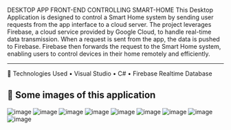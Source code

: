DESKTOP APP FRONT-END CONTROLLING SMART-HOME
This Desktop Application is designed to control a Smart Home system by sending user requests from the app interface to a cloud server. The project leverages Firebase, a cloud service provided by Google Cloud, to handle real-time data transmission.
When a request is sent from the app, the data is pushed to Firebase. Firebase then forwards the request to the Smart Home system, enabling users to control devices in their home remotely and efficiently.
________________________________________
🔧 Technologies Used
•	Visual Studio
•	C#
•	Firebase Realtime Database

## 🚀 Some images of this application
![image](https://github.com/user-attachments/assets/40d7caa5-9964-4e79-8214-89cf2ab43420)
![image](https://github.com/user-attachments/assets/322c78e2-310d-49d6-b137-faf501b58616)
![image](https://github.com/user-attachments/assets/a907e40e-f137-4506-81de-8d189528f2cf)
![image](https://github.com/user-attachments/assets/f00242dd-41cc-4fab-b714-cd57c97d255a)
![image](https://github.com/user-attachments/assets/c91cc12c-d45c-4220-820d-a9ee40e03a47)
![image](https://github.com/user-attachments/assets/0bb5ae30-7ab8-4591-884c-581716ef40fb)
![image](https://github.com/user-attachments/assets/df75e8cc-ed49-489b-af12-b7a2816989af)
![image](https://github.com/user-attachments/assets/a7f0d5e7-bc99-4e9c-ac1b-faf1f7de7ca6)
![image](https://github.com/user-attachments/assets/99eca6fe-1866-4c24-bb31-a93ce78c5bdc)





